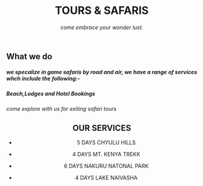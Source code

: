 <header>

  # TOURS & SAFARIS #

_come embrace your wonder lust._  

</header>

## What we do

##### we specalize in game safaris by road and air, we have a range of services whch include the following:-
##### Beach,Lodges and Hotel Bookings #####

_come explore with us for exiting safari tours_

<header>

  ## OUR SERVICES 

<header>
  

  +  5 DAYS CHYULU HILLS

<header>


  +  4 DAYS MT. KENYA TREKK


<header>


  +  6 DAYS NAKURU NATONAL PARK
 

<header>


  +  4 DAYS LAKE NAIVASHA
 




</header>

